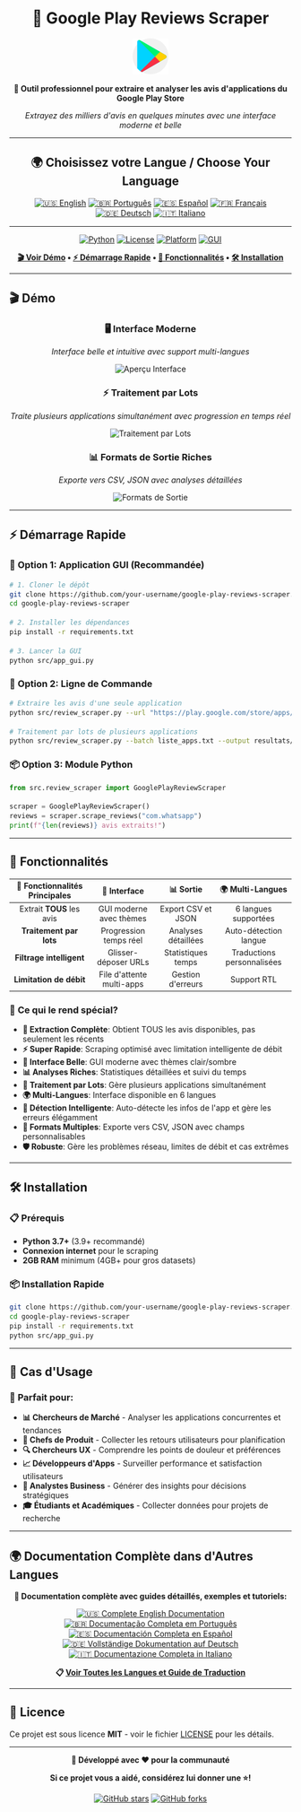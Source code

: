 <div align="center">

# 📱 Google Play Reviews Scraper

![Google Play Reviews Scraper](../assets/icons/google-play.png)

**🚀 Outil professionnel pour extraire et analyser les avis d'applications du Google Play Store**

*Extrayez des milliers d'avis en quelques minutes avec une interface moderne et belle*

---

## 🌍 **Choisissez votre Langue / Choose Your Language**

[![🇺🇸 English](https://img.shields.io/badge/🇺🇸-English-4285f4?style=for-the-badge&labelColor=white)](../README.md)
[![🇧🇷 Português](https://img.shields.io/badge/🇧🇷-Português-00a86b?style=for-the-badge&labelColor=white)](README_PT.md)
[![🇪🇸 Español](https://img.shields.io/badge/🇪🇸-Español-ea4335?style=for-the-badge&labelColor=white)](README_ES.md)
[![🇫🇷 Français](https://img.shields.io/badge/🇫🇷-Français-4285f4?style=for-the-badge&labelColor=white)](README_FR.md)
[![🇩🇪 Deutsch](https://img.shields.io/badge/🇩🇪-Deutsch-333333?style=for-the-badge&labelColor=white)](README_DE.md)
[![🇮🇹 Italiano](https://img.shields.io/badge/🇮🇹-Italiano-00a86b?style=for-the-badge&labelColor=white)](README_IT.md)

---

[![Python](https://img.shields.io/badge/Python-3.7+-3776AB?style=for-the-badge&logo=python&logoColor=white)](https://python.org)
[![License](https://img.shields.io/badge/License-MIT-green?style=for-the-badge)](../LICENSE)
[![Platform](https://img.shields.io/badge/Platform-Cross--Platform-lightgrey?style=for-the-badge)](https://github.com)
[![GUI](https://img.shields.io/badge/Interface-GUI_Moderne-blue?style=for-the-badge)](../src/app_gui.py)

**[🎬 Voir Démo](#-démo) • [⚡ Démarrage Rapide](#-démarrage-rapide) • [📖 Fonctionnalités](#-fonctionnalités) • [🛠️ Installation](#️-installation)**

---

</div>

## 🎬 Démo

<div align="center">

### 🖥️ Interface Moderne
*Interface belle et intuitive avec support multi-langues*

![Aperçu Interface](../assets/screenshots/interface-preview.png)

### ⚡ Traitement par Lots
*Traite plusieurs applications simultanément avec progression en temps réel*

![Traitement par Lots](../assets/screenshots/batch-processing.gif)

### 📊 Formats de Sortie Riches
*Exporte vers CSV, JSON avec analyses détaillées*

![Formats de Sortie](../assets/screenshots/output-formats.png)

</div>

---

## ⚡ Démarrage Rapide

### 🎯 **Option 1: Application GUI (Recommandée)**

```bash
# 1. Cloner le dépôt
git clone https://github.com/your-username/google-play-reviews-scraper.git
cd google-play-reviews-scraper

# 2. Installer les dépendances
pip install -r requirements.txt

# 3. Lancer la GUI
python src/app_gui.py
```

### 🔧 **Option 2: Ligne de Commande**

```bash
# Extraire les avis d'une seule application
python src/review_scraper.py --url "https://play.google.com/store/apps/details?id=com.whatsapp"

# Traitement par lots de plusieurs applications
python src/review_scraper.py --batch liste_apps.txt --output resultats/
```

### 📦 **Option 3: Module Python**

```python
from src.review_scraper import GooglePlayReviewScraper

scraper = GooglePlayReviewScraper()
reviews = scraper.scrape_reviews("com.whatsapp")
print(f"{len(reviews)} avis extraits!")
```

---

## 📖 Fonctionnalités

<div align="center">

| 🎯 **Fonctionnalités Principales** | 🎨 **Interface** | 📊 **Sortie** | 🌍 **Multi-Langues** |
|:---:|:---:|:---:|:---:|
| Extrait **TOUS** les avis | GUI moderne avec thèmes | Export CSV et JSON | 6 langues supportées |
| **Traitement par lots** | Progression temps réel | Analyses détaillées | Auto-détection langue |
| **Filtrage intelligent** | Glisser-déposer URLs | Statistiques temps | Traductions personnalisées |
| **Limitation de débit** | File d'attente multi-apps | Gestion d'erreurs | Support RTL |

</div>

### 🚀 **Ce qui le rend spécial?**

- **🎯 Extraction Complète**: Obtient TOUS les avis disponibles, pas seulement les récents
- **⚡ Super Rapide**: Scraping optimisé avec limitation intelligente de débit  
- **🎨 Interface Belle**: GUI moderne avec thèmes clair/sombre
- **📊 Analyses Riches**: Statistiques détaillées et suivi du temps
- **🔄 Traitement par Lots**: Gère plusieurs applications simultanément
- **🌍 Multi-Langues**: Interface disponible en 6 langues
- **📱 Détection Intelligente**: Auto-détecte les infos de l'app et gère les erreurs élégamment
- **💾 Formats Multiples**: Exporte vers CSV, JSON avec champs personnalisables
- **🛡️ Robuste**: Gère les problèmes réseau, limites de débit et cas extrêmes

---

## 🛠️ Installation

### 📋 **Prérequis**

- **Python 3.7+** (3.9+ recommandé)
- **Connexion internet** pour le scraping
- **2GB RAM** minimum (4GB+ pour gros datasets)

### 📦 **Installation Rapide**

```bash
git clone https://github.com/your-username/google-play-reviews-scraper.git
cd google-play-reviews-scraper
pip install -r requirements.txt
python src/app_gui.py
```

---

## 🎯 Cas d'Usage

### 💼 **Parfait pour:**

- **📊 Chercheurs de Marché** - Analyser les applications concurrentes et tendances
- **🎯 Chefs de Produit** - Collecter les retours utilisateurs pour planification  
- **🔍 Chercheurs UX** - Comprendre les points de douleur et préférences
- **📈 Développeurs d'Apps** - Surveiller performance et satisfaction utilisateurs
- **🏢 Analystes Business** - Générer des insights pour décisions stratégiques
- **🎓 Étudiants et Académiques** - Collecter données pour projets de recherche

---

## 🌍 **Documentation Complète dans d'Autres Langues**

<div align="center">

**📖 Documentation complète avec guides détaillés, exemples et tutoriels:**

[![🇺🇸 Complete English Documentation](https://img.shields.io/badge/🇺🇸-Complete_Documentation-4285f4?style=for-the-badge)](../README.md)
[![🇧🇷 Documentação Completa em Português](https://img.shields.io/badge/🇧🇷-Documentação_Completa-00a86b?style=for-the-badge)](README_PT.md)
[![🇪🇸 Documentación Completa en Español](https://img.shields.io/badge/🇪🇸-Documentación_Completa-ea4335?style=for-the-badge)](README_ES.md)
[![🇩🇪 Vollständige Dokumentation auf Deutsch](https://img.shields.io/badge/🇩🇪-Vollständige_Dokumentation-333333?style=for-the-badge)](README_DE.md)
[![🇮🇹 Documentazione Completa in Italiano](https://img.shields.io/badge/🇮🇹-Documentazione_Completa-00a86b?style=for-the-badge)](README_IT.md)

**📋 [Voir Toutes les Langues et Guide de Traduction](LANGUAGES.md)**

</div>

---

## 📄 Licence

Ce projet est sous licence **MIT** - voir le fichier [LICENSE](../LICENSE) pour les détails.

---

<div align="center">

**🚀 Développé avec ❤️ pour la communauté**

**Si ce projet vous a aidé, considérez lui donner une ⭐!**

[![GitHub stars](https://img.shields.io/github/stars/your-username/google-play-reviews-scraper?style=social)](../../stargazers)
[![GitHub forks](https://img.shields.io/github/forks/your-username/google-play-reviews-scraper?style=social)](../../network/members)

</div>